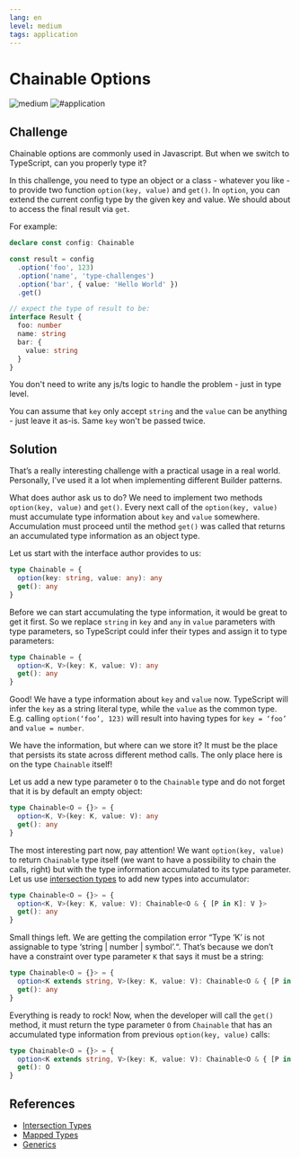 ```yaml
---
lang: en
level: medium
tags: application
---
```


# Chainable Options

![medium](https://img.shields.io/badge/-medium-d9901a)
![#application](https://img.shields.io/badge/-%23application-999)

## Challenge

Chainable options are commonly used in Javascript.
But when we switch to TypeScript, can you properly type it?

In this challenge, you need to type an object or a class - whatever you like - to provide two function `option(key, value)` and `get()`.
In `option`, you can extend the current config type by the given key and value.
We should about to access the final result via `get`.

For example:

```ts
declare const config: Chainable

const result = config
  .option('foo', 123)
  .option('name', 'type-challenges')
  .option('bar', { value: 'Hello World' })
  .get()

// expect the type of result to be:
interface Result {
  foo: number
  name: string
  bar: {
    value: string
  }
}
```

You don't need to write any js/ts logic to handle the problem - just in type level.

You can assume that `key` only accept `string` and the `value` can be anything - just leave it as-is.
Same `key` won't be passed twice.

## Solution

That’s a really interesting challenge with a practical usage in a real world.
Personally, I’ve used it a lot when implementing different Builder patterns.

What does author ask us to do?
We need to implement two methods `option(key, value)` and `get()`.
Every next call of the `option(key, value)` must accumulate type information about `key` and `value` somewhere.
Accumulation must proceed until the method `get()` was called that returns an accumulated type information as an object type.

Let us start with the interface author provides to us:

```ts
type Chainable = {
  option(key: string, value: any): any
  get(): any
}
```

Before we can start accumulating the type information, it would be great to get it first.
So we replace `string` in `key` and `any` in `value` parameters with type parameters, so TypeScript could infer their types and assign it to type parameters:

```ts
type Chainable = {
  option<K, V>(key: K, value: V): any
  get(): any
}
```

Good!
We have a type information about `key` and `value` now.
TypeScript will infer the `key` as a string literal type, while the `value` as the common type.
E.g. calling `option(‘foo’, 123)` will result into having types for `key = ‘foo’` and `value = number`.

We have the information, but where can we store it?
It must be the place that persists its state across different method calls.
The only place here is on the type `Chainable` itself!

Let us add a new type parameter `O` to the `Chainable` type and do not forget that it is by default an empty object:

```ts
type Chainable<O = {}> = {
  option<K, V>(key: K, value: V): any
  get(): any
}
```

The most interesting part now, pay attention!
We want `option(key, value)` to return `Chainable` type itself (we want to have a possibility to chain the calls, right) but with the type information accumulated to its type parameter.
Let us use [intersection types](https://www.typescriptlang.org/docs/handbook/unions-and-intersections.html#intersection-types) to add new types into accumulator:

```ts
type Chainable<O = {}> = {
  option<K, V>(key: K, value: V): Chainable<O & { [P in K]: V }>
  get(): any
}
```

Small things left.
We are getting the compilation error “Type ‘K’ is not assignable to type ‘string | number | symbol’.“.
That’s because we don’t have a constraint over type parameter `K` that says it must be a string:

```ts
type Chainable<O = {}> = {
  option<K extends string, V>(key: K, value: V): Chainable<O & { [P in K]: V }>
  get(): any
}
```

Everything is ready to rock!
Now, when the developer will call the `get()` method, it must return the type parameter `O` from `Chainable` that has an accumulated type information from previous `option(key, value)` calls:

```ts
type Chainable<O = {}> = {
  option<K extends string, V>(key: K, value: V): Chainable<O & { [P in K]: V }>
  get(): O
}
```

## References

- [Intersection Types](https://www.typescriptlang.org/docs/handbook/unions-and-intersections.html#intersection-types)
- [Mapped Types](https://www.typescriptlang.org/docs/handbook/advanced-types.html#mapped-types)
- [Generics](https://www.typescriptlang.org/docs/handbook/generics.html)
